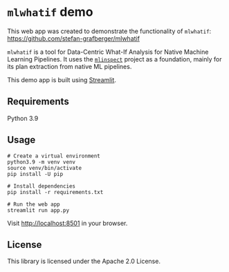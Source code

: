 `mlwhatif` demo
===

This web app was created to demonstrate the functionality of `mlwhatif`: <https://github.com/stefan-grafberger/mlwhatif>

`mlwhatif` is a tool for Data-Centric What-If Analysis for Native Machine Learning Pipelines. It uses the [`mlinspect`](https://github.com/stefan-grafberger/mlinspect) project as a foundation, mainly for its plan extraction from native ML pipelines.

This demo app is built using [Streamlit](https://streamlit.io).

Requirements
---

Python 3.9

Usage
---

```shell
# Create a virtual environment
python3.9 -m venv venv
source venv/bin/activate
pip install -U pip

# Install dependencies
pip install -r requirements.txt

# Run the web app
streamlit run app.py
```

Visit <http://localhost:8501> in your browser.

<!-- TODO: Caching -->
<!-- TODO: Pages -->
<!-- TODO: Docker -->
<!-- TODO: Deployment -->

License
---

This library is licensed under the Apache 2.0 License.
